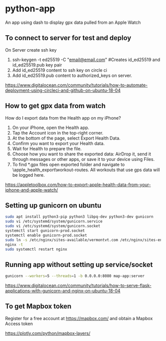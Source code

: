 # python-app
An app using dash to display gpx data pulled from an Apple Watch

## To connect to server for test and deploy
On Server create ssh key
1. ssh-keygen -t ed25519 -C "email@email.com" #Creates id_ed25519 and id_ed25519.pub key pair
2. Add id_ed25519 content to ssh key on circle ci
3. Add id_ed25519.pub content to authorized_keys on server.

https://www.digitalocean.com/community/tutorials/how-to-automate-deployment-using-circleci-and-github-on-ubuntu-18-04


## How to get gpx data from watch
How do I export data from the Health app on my iPhone?
1. On your iPhone, open the Health app.
2. Tap the Account icon in the top-right corner.
3. At the bottom of the page, select Export Health Data.
4. Confirm you want to export your Health data.
5. Wait for Health to prepare the file.
6. Choose how you want to share the exported data: AirDrop it, send it through messages or other apps, or save it to your device using Files. 
7. To find *.gpx files open exported folder and navigate to \apple_health_export\workout-routes. All workouts that use gps data will be logged here.

https://appletoolbox.com/how-to-export-apple-health-data-from-your-iphone-and-apple-watch/

## Setting up gunicorn on ubuntu
```bash
sudo apt install python3-pip python3 libpq-dev python3-dev gunicorn
sudo vi /etc/systemd/system/gunicorn.service
sudo vi /etc/systemd/system/gunicorn.socket
systemctl start gunicorn-prod.socket
systemctl enable gunicorn-prod.socket
sudo ln -s /etc/nginx/sites-available/vermontvt.com /etc/nginx/sites-enabled/vermontvt.com
nginx -t
sudo systemctl restart nginx
```
## Running app without setting up service/socket
```bash
gunicorn --workers=5 --threads=1 -b 0.0.0.0:8080 map-app:server
```

https://www.digitalocean.com/community/tutorials/how-to-serve-flask-applications-with-gunicorn-and-nginx-on-ubuntu-18-04

## To get Mapbox token
Register for a free account at https://mapbox.com/ and obtain a Mapbox Access token

https://plotly.com/python/mapbox-layers/